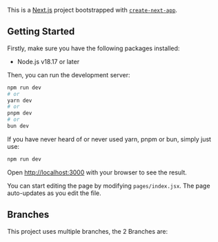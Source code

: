 This is a [Next.js](https://nextjs.org/) project bootstrapped with [`create-next-app`](https://github.com/vercel/next.js/tree/canary/packages/create-next-app).

## Getting Started

Firstly, make sure you have the following packages installed:

* Node.js v18.17 or later

Then, you can run the development server:

```bash
npm run dev
# or
yarn dev
# or
pnpm dev
# or
bun dev
```
If you have never heard of or never used yarn, pnpm or bun, simply just use:
```bash
npm run dev
```

Open [http://localhost:3000](http://localhost:3000) with your browser to see the result.

You can start editing the page by modifying `pages/index.jsx`. The page auto-updates as you edit the file.

## Branches
This project uses multiple branches, the 2 Branches are:

